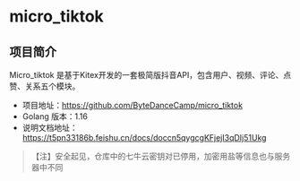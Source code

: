 # micro_tiktok


## 项目简介
Micro_tiktok 是基于Kitex开发的一套极简版抖音API，包含用户、视频、评论、点赞、关系五个模块。
- 项目地址：https://github.com/ByteDanceCamp/micro_tiktok
- Golang 版本：1.16
- 说明文档地址：https://t5pn33186b.feishu.cn/docs/doccn5qygcgKFjejI3qDIj51Ukg
> 【注】安全起见，仓库中的七牛云密钥对已停用，加密用盐等信息也与服务器中不同
